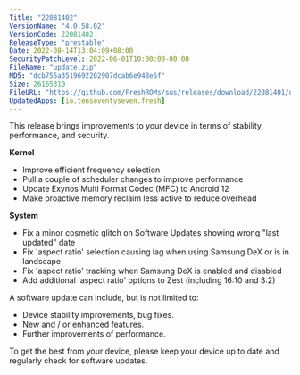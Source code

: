 ```yaml
---
Title: "22081402"
VersionName: "4.0.58.02"
VersionCode: 22081402
ReleaseType: "prestable"
Date: 2022-08-14T13:04:09+08:00
SecurityPatchLevel: 2022-06-01T10:00:00-00:00
FileName: "update.zip"
MD5: "dcb755a3519692202907dcab6e948e6f"
Size: 26165310
FileURL: "https://github.com/FreshROMs/sus/releases/download/22081401/update.zip"
UpdatedApps: [io.tenseventyseven.fresh]
---
```


This release brings improvements to your device in terms of stability, performance, and security.

**Kernel**

- Improve efficient frequency selection
- Pull a couple of scheduler changes to improve performance
- Update Exynos Multi Format Codec (MFC) to Android 12
- Make proactive memory reclaim less active to reduce overhead

**System**

- Fix a minor cosmetic glitch on Software Updates showing wrong "last updated" date
- Fix 'aspect ratio' selection causing lag when using Samsung DeX or is in landscape
- Fix 'aspect ratio' tracking when Samsung DeX is enabled and disabled
- Add additional 'aspect ratio' options to Zest (including 16:10 and 3:2)

A software update can include, but is not limited to:

-   Device stability improvements, bug fixes.
-   New and / or enhanced features.
-   Further improvements of performance.

To get the best from your device, please keep your device up to date and regularly check for software updates.
